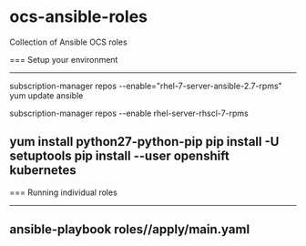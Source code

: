 # ocs-ansible-roles

Collection of Ansible OCS roles

=== Setup your environment

----
subscription-manager repos --enable="rhel-7-server-ansible-2.7-rpms"
yum update ansible

subscription-manager repos --enable rhel-server-rhscl-7-rpms

yum install python27-python-pip
pip install -U setuptools
pip install --user openshift kubernetes
----

=== Running individual roles

----
ansible-playbook roles/<role-name>/apply/main.yaml
----
